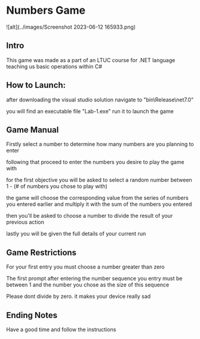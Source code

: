 # Numbers Game

![alt](../images/Screenshot 2023-06-12 165933.png)

## Intro

This game was made as a part of an LTUC course for .NET language teaching us basic operations within C#

## How to Launch:

after downloading the visual studio solution navigate to "bin\Release\net7.0"

you will find an executable file "Lab-1.exe" run it to launch the game

## Game Manual

Firstly select a number to determine how many numbers are you planning to enter

following that proceed to enter the numbers you desire to play the game with

for the first objective you will be asked to select a random number between 1 - (# of numbers you chose to play with)

the game will choose the corresponding value from the series of numbers you entered earlier and multiply it with the sum of the numbers you entered

then you'll be asked to choose a number to divide the result of your previous action

lastly you will be given the full details of your current run

## Game Restrictions

For your first entry you must choose a number greater than zero

The first prompt after entering the number sequence you entry must be between 1 and the number you chose as the size of this sequence

Please dont divide by zero. it makes your device really sad

## Ending Notes

Have a good time and follow the instructions
